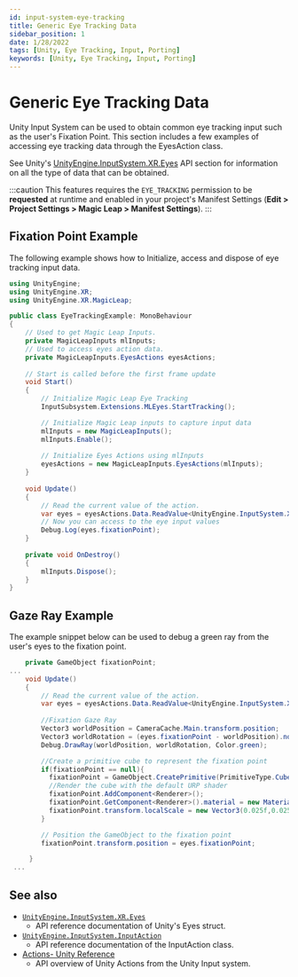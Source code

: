 ```yaml
---
id: input-system-eye-tracking
title: Generic Eye Tracking Data
sidebar_position: 1
date: 1/28/2022
tags: [Unity, Eye Tracking, Input, Porting]
keywords: [Unity, Eye Tracking, Input, Porting]
---
```


# Generic Eye Tracking Data

Unity Input System can be used to obtain common eye tracking input such as the user's Fixation Point. This section includes a few examples of accessing eye tracking data through the EyesAction class.

See Unity's [UnityEngine.InputSystem.XR.Eyes](https://docs.unity3d.com/Packages/com.unity.inputsystem@1.0/api/UnityEngine.InputSystem.XR.Eyes.html) API section for information on all the type of data that can be obtained.

:::caution
This features requires the `EYE_TRACKING` permission to be **requested** at runtime and enabled in your project's Manifest Settings (**Edit > Project Settings > Magic Leap > Manifest Settings**).
:::

## Fixation Point Example

The following example shows how to Initialize, access and dispose of eye tracking input data.

```csharp showLineNumbers
using UnityEngine;
using UnityEngine.XR;
using UnityEngine.XR.MagicLeap;

public class EyeTrackingExample: MonoBehaviour
{
    // Used to get Magic Leap Inputs.
    private MagicLeapInputs mlInputs;
    // Used to access eyes action data.
    private MagicLeapInputs.EyesActions eyesActions;
      
    // Start is called before the first frame update
    void Start()
    {
        // Initialize Magic Leap Eye Tracking
        InputSubsystem.Extensions.MLEyes.StartTracking();

        // Initialize Magic Leap inputs to capture input data
        mlInputs = new MagicLeapInputs();
        mlInputs.Enable();
        
        // Initialize Eyes Actions using mlInputs
        eyesActions = new MagicLeapInputs.EyesActions(mlInputs);
    }
    
    void Update()
    {
        // Read the current value of the action.
        var eyes = eyesActions.Data.ReadValue<UnityEngine.InputSystem.XR.Eyes>();
        // Now you can access to the eye input values
        Debug.Log(eyes.fixationPoint);
    }
    
    private void OnDestroy()
    {
        mlInputs.Dispose();
    }
}
```

## Gaze Ray Example

The example snippet below can be used to debug a green ray from the user's eyes to the fixation point.

```csharp
    private GameObject fixationPoint;
...
    void Update()
    {
        // Read the current value of the action.
        var eyes = eyesActions.Data.ReadValue<UnityEngine.InputSystem.XR.Eyes>();
        
        //Fixation Gaze Ray
        Vector3 worldPosition = CameraCache.Main.transform.position;
        Vector3 worldRotation = (eyes.fixationPoint - worldPosition).normalized;
        Debug.DrawRay(worldPosition, worldRotation, Color.green);

        //Create a primitive cube to represent the fixation point
        if(fixationPoint == null){
          fixationPoint = GameObject.CreatePrimitive(PrimitiveType.Cube);
          //Render the cube with the default URP shader
          fixationPoint.AddComponent<Renderer>();
          fixationPoint.GetComponent<Renderer>().material = new Material(Shader.Find("Universal Render Pipeline/Lit"));
          fixationPoint.transform.localScale = new Vector3(0.025f,0.025f,0.025f);
        }

        // Position the GameObject to the fixation point
        fixationPoint.transform.position = eyes.fixationPoint;

     }
 ...
```

## See also

- [`UnityEngine.InputSystem.XR.Eyes`](https://docs.unity3d.com/Packages/com.unity.inputsystem@1.0/api/UnityEngine.InputSystem.XR.Eyes.html)
  - API reference documentation of Unity's Eyes struct.
- [`Unity​Engine.​Input​System.InputAction`](https://docs.unity3d.com/Packages/com.unity.inputsystem@1.0/api/UnityEngine.InputSystem.InputAction.html)
  - API reference documentation of the InputAction class.
- [Actions- Unity Reference](https://docs.unity3d.com/Packages/com.unity.inputsystem@1.3/manual/Actions.html)
  - API overview of Unity Actions from the Unity Input system.
